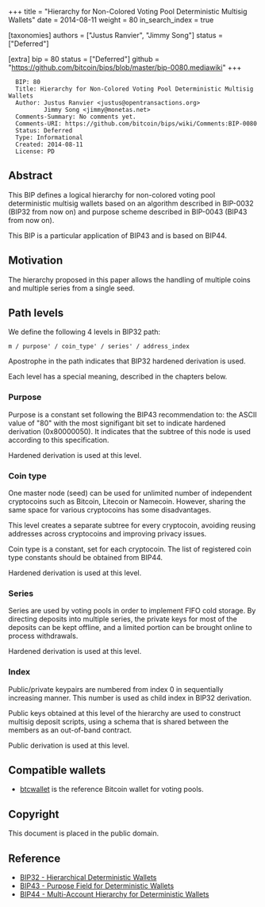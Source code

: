 +++
title = "Hierarchy for Non-Colored Voting Pool Deterministic Multisig Wallets"
date = 2014-08-11
weight = 80
in_search_index = true

[taxonomies]
authors = ["Justus Ranvier", "Jimmy Song"]
status = ["Deferred"]

[extra]
bip = 80
status = ["Deferred"]
github = "https://github.com/bitcoin/bips/blob/master/bip-0080.mediawiki"
+++

      BIP: 80
      Title: Hierarchy for Non-Colored Voting Pool Deterministic Multisig Wallets
      Author: Justus Ranvier <justus@opentransactions.org>
              Jimmy Song <jimmy@monetas.net>
      Comments-Summary: No comments yet.
      Comments-URI: https://github.com/bitcoin/bips/wiki/Comments:BIP-0080
      Status: Deferred
      Type: Informational
      Created: 2014-08-11
      License: PD

## Abstract

This BIP defines a logical hierarchy for non-colored voting pool
deterministic multisig wallets based on an algorithm described in
BIP-0032 (BIP32 from now on) and purpose scheme described in BIP-0043
(BIP43 from now on).

This BIP is a particular application of BIP43 and is based on BIP44.

## Motivation

The hierarchy proposed in this paper allows the handling of multiple
coins and multiple series from a single seed.

## Path levels

We define the following 4 levels in BIP32 path:

    m / purpose' / coin_type' / series' / address_index

Apostrophe in the path indicates that BIP32 hardened derivation is used.

Each level has a special meaning, described in the chapters below.

### Purpose

Purpose is a constant set following the BIP43 recommendation to: the
ASCII value of "80" with the most signifigant bit set to indicate
hardened derivation (0x80000050). It indicates that the subtree of this
node is used according to this specification.

Hardened derivation is used at this level.

### Coin type

One master node (seed) can be used for unlimited number of independent
cryptocoins such as Bitcoin, Litecoin or Namecoin. However, sharing the
same space for various cryptocoins has some disadvantages.

This level creates a separate subtree for every cryptocoin, avoiding
reusing addresses across cryptocoins and improving privacy issues.

Coin type is a constant, set for each cryptocoin. The list of registered
coin type constants should be obtained from BIP44.

Hardened derivation is used at this level.

### Series

Series are used by voting pools in order to implement FIFO cold storage.
By directing deposits into multiple series, the private keys for most of
the deposits can be kept offline, and a limited portion can be brought
online to process withdrawals.

Hardened derivation is used at this level.

### Index

Public/private keypairs are numbered from index 0 in sequentially
increasing manner. This number is used as child index in BIP32
derivation.

Public keys obtained at this level of the hierarchy are used to
construct multisig deposit scripts, using a schema that is shared
between the members as an out-of-band contract.

Public derivation is used at this level.

## Compatible wallets

-   [btcwallet](https://github.com/btcsuite/btcwallet "wikilink") is the
    reference Bitcoin wallet for voting pools.

## Copyright

This document is placed in the public domain.

## Reference

-   [BIP32 - Hierarchical Deterministic
    Wallets](bip-0032.mediawiki "wikilink")
-   [BIP43 - Purpose Field for Deterministic
    Wallets](bip-0043.mediawiki "wikilink")
-   [BIP44 - Multi-Account Hierarchy for Deterministic
    Wallets](bip-0044.mediawiki "wikilink")
